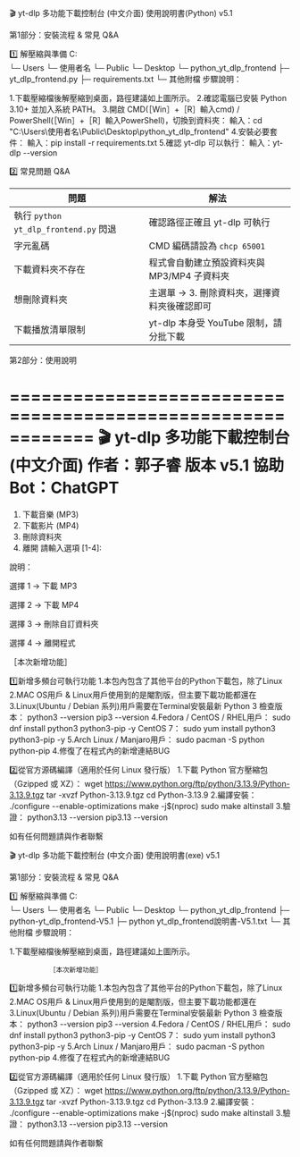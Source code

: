 🎬 yt-dlp 多功能下載控制台 (中文介面) 使用說明書(Python) v5.1

第1部分：安裝流程 & 常見 Q&A

1️⃣ 解壓縮與準備
C:\
 └─ Users
     └─ 使用者名
         └─ Public
             └─ Desktop
                 └─ python_yt_dlp_frontend
                     ├─ yt_dlp_frontend.py
                     ├─ requirements.txt
                     └─ 其他附檔
步驟說明：

1.下載壓縮檔後解壓縮到桌面，路徑建議如上圖所示。
2.確認電腦已安裝 Python 3.10+ 並加入系統 PATH。
3.開啟 CMD(［Win］+［R］輸入cmd) / PowerShell(［Win］+［R］輸入PowerShell)，切換到資料夾：
輸入：cd "C:\Users\使用者名\Public\Desktop\python_yt_dlp_frontend"
4.安裝必要套件：
輸入：pip install -r requirements.txt
5.確認 yt-dlp 可以執行：
輸入：yt-dlp --version


2️⃣ 常見問題 Q&A

| 問題                                 | 解法                                        |
| ------------------------------------ | ------------------------------------------- |
| 執行 `python yt_dlp_frontend.py` 閃退 | 確認路徑正確且 yt-dlp 可執行                 |
| 字元亂碼                              | CMD 編碼請設為 `chcp 65001`                 |
| 下載資料夾不存在                       | 程式會自動建立預設資料夾與 MP3/MP4 子資料夾   |
| 想刪除資料夾                           | 主選單 → 3. 刪除資料夾，選擇資料夾後確認即可  |
| 下載播放清單限制                       | yt-dlp 本身受 YouTube 限制，請分批下載       |


第2部分：使用說明

============================================================
             🎬 yt-dlp 多功能下載控制台 (中文介面)
             作者：郭子睿 版本 v5.1  協助Bot：ChatGPT
============================================================
1. 下載音樂 (MP3)
2. 下載影片 (MP4)
3. 刪除資料夾
4. 離開
請輸入選項 [1-4]:

說明：

選擇 1 → 下載 MP3

選擇 2 → 下載 MP4

選擇 3 → 刪除自訂資料夾

選擇 4 → 離開程式

［本次新增功能］

1️⃣新增多頻台可執行功能
1.本包內包含了其他平台的Python下載包，除了Linux
2.MAC OS用戶 & Linux用戶使用到的是閹割版，但主要下載功能都還在
3.Linux(Ubuntu / Debian 系列)用戶需要在Terminal安裝最新 Python 3
檢查版本：
python3 --version
pip3 --version
4.Fedora / CentOS / RHEL用戶：
sudo dnf install python3 python3-pip -y
CentOS 7：
sudo yum install python3 python3-pip -y
5.Arch Linux / Manjaro用戶：
sudo pacman -S python python-pip
4.修復了在程式內的新增連結BUG

2️⃣從官方源碼編譯（適用於任何 Linux 發行版）
1.下載 Python 官方壓縮包（Gzipped 或 XZ）：
wget https://www.python.org/ftp/python/3.13.9/Python-3.13.9.tgz
tar -xvzf Python-3.13.9.tgz
cd Python-3.13.9
2.編譯安裝：
./configure --enable-optimizations
make -j$(nproc)
sudo make altinstall
3.驗證：
python3.13 --version
pip3.13 --version


如有任何問題請與作者聯繫

🎬 yt-dlp 多功能下載控制台 (中文介面) 使用說明書(exe) v5.1


第1部分：安裝流程 & 常見 Q&A

1️⃣ 解壓縮與準備
C:\
 └─ Users
     └─ 使用者名
         └─ Public
             └─ Desktop
                 └─ python_yt_dlp_frontend
                     ├─ python-yt_dlp_frontend-V5.1
                     ├─ python yt_dlp_frontend說明書-V5.1.txt
                     └─ 其他附檔
步驟說明：

1.下載壓縮檔後解壓縮到桌面，路徑建議如上圖所示。

              ［本次新增功能］

1️⃣新增多頻台可執行功能
1.本包內包含了其他平台的Python下載包，除了Linux
2.MAC OS用戶 & Linux用戶使用到的是閹割版，但主要下載功能都還在
3.Linux(Ubuntu / Debian 系列)用戶需要在Terminal安裝最新 Python 3
檢查版本：
python3 --version
pip3 --version
4.Fedora / CentOS / RHEL用戶：
sudo dnf install python3 python3-pip -y
CentOS 7：
sudo yum install python3 python3-pip -y
5.Arch Linux / Manjaro用戶：
sudo pacman -S python python-pip
4.修復了在程式內的新增連結BUG

2️⃣從官方源碼編譯（適用於任何 Linux 發行版）
1.下載 Python 官方壓縮包（Gzipped 或 XZ）：
wget https://www.python.org/ftp/python/3.13.9/Python-3.13.9.tgz
tar -xvzf Python-3.13.9.tgz
cd Python-3.13.9
2.編譯安裝：
./configure --enable-optimizations
make -j$(nproc)
sudo make altinstall
3.驗證：
python3.13 --version
pip3.13 --version


如有任何問題請與作者聯繫
